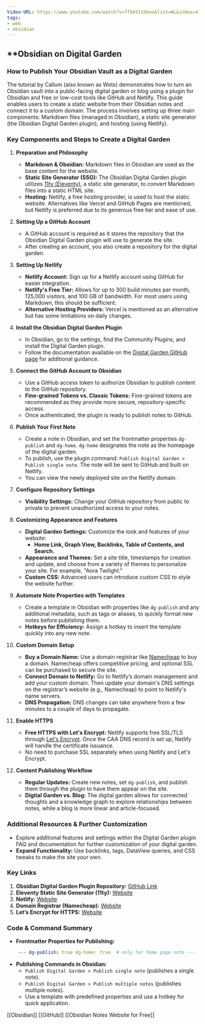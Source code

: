 ```yaml
---
Video-URL: https://www.youtube.com/watch?v=7f8e5IiUkeo&list=WL&index=4
tags:
- web
- obsidian
---
```


## **Obsidian on Digital Garden

### How to Publish Your Obsidian Vault as a Digital Garden

The tutorial by Callum (also known as Wots) demonstrates how to turn an Obsidian vault into a public-facing digital garden or blog using a plugin for Obsidian and free or low-cost tools like GitHub and Netlify. This guide enables users to create a static website from their Obsidian notes and connect it to a custom domain. The process involves setting up three main components: Markdown files (managed in Obsidian), a static site generator (the Obsidian Digital Garden plugin), and hosting (using Netlify).

### Key Components and Steps to Create a Digital Garden

1. **Preparation and Philosophy**

    - **Markdown & Obsidian:** Markdown files in Obsidian are used as the base content for the website.
    - **Static Site Generator (SSG):** The Obsidian Digital Garden plugin utilizes [11ty (Eleventy)](https://www.11ty.dev/), a static site generator, to convert Markdown files into a static HTML site.
    - **Hosting:** Netlify, a free hosting provider, is used to host the static website. Alternatives like Vercel and GitHub Pages are mentioned, but Netlify is preferred due to its generous free tier and ease of use.
2. **Setting Up a GitHub Account**

    - A GitHub account is required as it stores the repository that the Obsidian Digital Garden plugin will use to generate the site.
    - After creating an account, you also create a repository for the digital garden.
3. **Setting Up Netlify**

    - **Netlify Account:** Sign up for a Netlify account using GitHub for easier integration.
    - **Netlify's Free Tier:** Allows for up to 300 build minutes per month, 125,000 visitors, and 100 GB of bandwidth. For most users using Markdown, this should be sufficient.
    - **Alternative Hosting Providers:** Vercel is mentioned as an alternative but has some limitations on daily changes.
4. **Install the Obsidian Digital Garden Plugin**

    - In Obsidian, go to the settings, find the Community Plugins, and install the Digital Garden plugin.
    - Follow the documentation available on the [Digital Garden GitHub page](https://github.com/oleeskild/obsidian-digital-garden) for additional guidance.
5. **Connect the GitHub Account to Obsidian**

    - Use a GitHub access token to authorize Obsidian to publish content to the GitHub repository.
    - **Fine-grained Tokens vs. Classic Tokens:** Fine-grained tokens are recommended as they provide more secure, repository-specific access.
    - Once authenticated, the plugin is ready to publish notes to GitHub.
6. **Publish Your First Note**

    - Create a note in Obsidian, and set the frontmatter properties `dg-publish` and `dg-home`. `dg-home` designates the note as the homepage of the digital garden.
    - To publish, use the plugin command: `Publish Digital Garden > Publish single note`. The note will be sent to GitHub and built on Netlify.
    - You can view the newly deployed site on the Netlify domain.
7. **Configure Repository Settings**

    - **Visibility Settings:** Change your GitHub repository from public to private to prevent unauthorized access to your notes.
8. **Customizing Appearance and Features**

    - **Digital Garden Settings:** Customize the look and features of your website:
        - **Home Link, Graph View, Backlinks, Table of Contents, and Search.**
    - **Appearance and Themes:** Set a site title, timestamps for creation and update, and choose from a variety of themes to personalize your site. For example, "Aora Twilight."
    - **Custom CSS:** Advanced users can introduce custom CSS to style the website further.
9. **Automate Note Properties with Templates**

    - Create a template in Obsidian with properties like `dg-publish` and any additional metadata, such as tags or aliases, to quickly format new notes before publishing them.
    - **Hotkeys for Efficiency:** Assign a hotkey to insert the template quickly into any new note.
10. **Custom Domain Setup**

    - **Buy a Domain Name:** Use a domain registrar like [Namecheap](https://www.namecheap.com/) to buy a domain. Namecheap offers competitive pricing, and optional SSL can be purchased to secure the site.
    - **Connect Domain to Netlify:** Go to Netlify’s domain management and add your custom domain. Then update your domain's DNS settings on the registrar’s website (e.g., Namecheap) to point to Netlify's name servers.
    - **DNS Propagation:** DNS changes can take anywhere from a few minutes to a couple of days to propagate.
11. **Enable HTTPS**

    - **Free HTTPS with Let's Encrypt:** Netlify supports free SSL/TLS through [Let's Encrypt](https://letsencrypt.org/). Once the CAA DNS record is set up, Netlify will handle the certificate issuance.
    - No need to purchase SSL separately when using Netlify and Let's Encrypt.
12. **Content Publishing Workflow**

    - **Regular Updates:** Create new notes, set `dg-publish`, and publish them through the plugin to have them appear on the site.
    - **Digital Garden vs. Blog:** The digital garden allows for connected thoughts and a knowledge graph to explore relationships between notes, while a blog is more linear and article-focused.

### Additional Resources & Further Customization

- Explore additional features and settings within the Digital Garden plugin FAQ and documentation for further customization of your digital garden.
- **Expand Functionality:** Use backlinks, tags, DataView queries, and CSS tweaks to make the site your own.

### Key Links

1. **Obsidian Digital Garden Plugin Repository:** [GitHub Link](https://github.com/oleeskild/obsidian-digital-garden)
2. **Eleventy Static Site Generator (11ty):** [Website](https://www.11ty.dev/)
3. **Netlify:** [Website](https://www.netlify.com/)
4. **Domain Registrar (Namecheap):** [Website](https://www.namecheap.com/)
5. **Let’s Encrypt for HTTPS:** [Website](https://letsencrypt.org/)

### Code & Command Summary

- **Frontmatter Properties for Publishing:**

```yaml
    --- dg-publish: true dg-home: true  # only for home page note ---
```

- **Publishing Commands in Obsidian:**
    - `Publish Digital Garden > Publish single note` (publishes a single note).
    - `Publish Digital Garden > Publish multiple notes` (publishes multiple notes).
    - Use a template with predefined properties and use a hotkey for quick application.

[[Obsidian]]   [[GitHub]]  [[Obsidian Notes Website for Free]]
